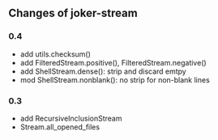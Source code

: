 Changes of joker-stream
-----------------------

### 0.4
* add utils.checksum()
* add FilteredStream.positive(), FilteredStream.negative()
* add ShellStream.dense(): strip and discard emtpy
* mod ShellStream.nonblank(): no strip for non-blank lines

### 0.3
* add RecursiveInclusionStream
* Stream.all_opened_files

